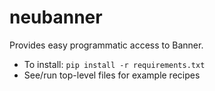 # neubanner

Provides easy programmatic access to Banner.

* To install: `pip install -r requirements.txt`
* See/run top-level files for example recipes
